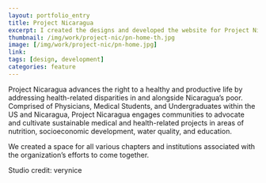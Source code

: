 ```yaml
---
layout: portfolio_entry
title: Project Nicaragua
excerpt: I created the designs and developed the website for Project Nicaragua, an organization that spans university medical students and doctors to bring healthcare to underserved hospitals in Nicaragua.
thumbnail: /img/work/project-nic/pn-home-th.jpg
image: [/img/work/project-nic/pn-home.jpg]
link: 
tags: [design, development]
categories: feature
---
```


Project Nicaragua advances the right to a healthy and productive life by addressing health-related disparities in and alongside Nicaragua’s poor. Comprised of Physicians, Medical Students, and Undergraduates within the US and Nicaragua, Project Nicaragua engages communities to advocate and cultivate sustainable medical and health-related projects in areas of nutrition, socioeconomic development, water quality, and education.

We created a space for all various chapters and institutions associated with the organization’s efforts to come together.

Studio credit: verynice